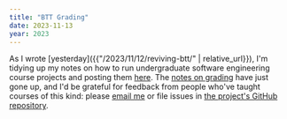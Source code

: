 ```yaml
---
title: "BTT Grading"
date: 2023-11-13
year: 2023
---
```


As I wrote [yesterday]({{"/2023/11/12/reviving-btt/" | relative_url}}),
I'm tidying up my notes on how to run undergraduate software engineering course projects
and posting them [here](https://gvwilson.github.io/btt/).
The [notes on grading](https://gvwilson.github.io/btt/grading/) have just gone up,
and I'd be grateful for feedback from people who've taught courses of this kind:
please [email me](mailto:{{site.author.email}})
or file issues in [the project's GitHub repository](https://github.com/gvwilson/btt/).
